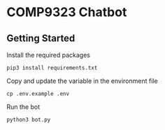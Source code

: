 # COMP9323 Chatbot

## Getting Started

Install the required packages

    pip3 install requirements.txt

Copy and update the variable in the environment file

    cp .env.example .env

Run the bot

    python3 bot.py